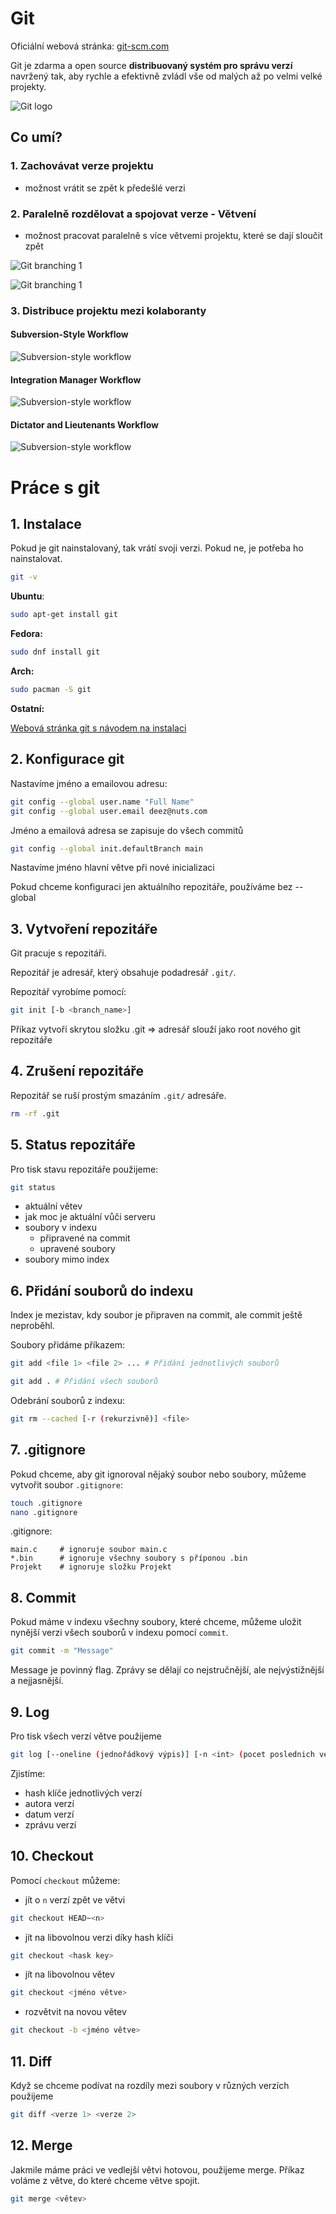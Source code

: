 # Git

Oficiální webová stránka: [git-scm.com](https://git-scm.com/)

Git je zdarma a open source **distribuovaný systém pro správu verzí** navržený tak, aby rychle a efektivně zvládl vše od malých až po velmi velké projekty.

![Git logo](https://git-scm.com/images/logo@2x.png)

## Co umí?

### 1. Zachovávat verze projektu

- možnost vrátit se zpět k předešlé verzi

### 2. Paralelně rozdělovat a spojovat verze - Větvení

- možnost pracovat paralelně s více větvemi projektu, které se dají sloučit zpět 

![Git branching 1](https://external-content.duckduckgo.com/iu/?u=https%3A%2F%2Fthe-turing-way.netlify.app%2F_images%2Fsub-branch.png&f=1&nofb=1&ipt=56d6c30367f44de1b224cc9b02c8cabf8ce1a434190b8f5da07e4cf0252d1118&ipo=images)

![Git branching 1](https://external-content.duckduckgo.com/iu/?u=https%3A%2F%2Fmap-client.readthedocs.io%2Fen%2Flatest%2F_images%2Fgitflow.png&f=1&nofb=1&ipt=62c8b9533ae62488f0d48410e6c0d6297f277de2256f5257ff0bbfe4dbc9e289&ipo=images)

### 3. Distribuce projektu mezi kolaboranty

#### Subversion-Style Workflow

![Subversion-style workflow](https://git-scm.com/images/about/workflow-a@2x.png)

#### Integration Manager Workflow

![Subversion-style workflow](https://git-scm.com/images/about/workflow-b@2x.png)

#### Dictator and Lieutenants Workflow

![Subversion-style workflow](https://git-scm.com/images/about/workflow-c@2x.png)

# Práce s git 

## 1. Instalace 

Pokud je git nainstalovaný, tak vrátí svoji verzi. Pokud ne, je potřeba ho nainstalovat.

```bash
git -v
```

**Ubuntu**:

```bash
sudo apt-get install git
```

**Fedora:**

```bash
sudo dnf install git
```

**Arch:**

```bash
sudo pacman -S git
```

**Ostatní:**

[Webová stránka git s návodem na instalaci](https://git-scm.com/downloads)

## 2. Konfigurace git

Nastavíme jméno a emailovou adresu:

```bash
git config --global user.name "Full Name"
git config --global user.email deez@nuts.com
```

Jméno a emailová adresa se zapisuje do všech commitů

```bash
git config --global init.defaultBranch main
```

Nastavíme jméno hlavní větve při nové inicializaci

Pokud chceme konfiguraci jen aktuálního repozitáře, používáme bez --global

## 3. Vytvoření repozitáře

Git pracuje s repozitáři.

Repozitář je adresář, který obsahuje podadresář `.git/`.

Repozitář vyrobíme pomocí:

```bash
git init [-b <branch_name>]
```

Příkaz vytvoří skrytou složku .git => adresář slouží jako root nového git repozitáře

## 4. Zrušení repozitáře

Repozitář se ruší prostým smazáním `.git/` adresáře.

```bash
rm -rf .git
```

## 5. Status repozitáře

Pro tisk stavu repozitáře použijeme:

```bash
git status
```

- aktuální větev
- jak moc je aktuální vůči serveru
- soubory v indexu
	- připravené na commit
	- upravené soubory 
- soubory mimo index

## 6. Přidání souborů do indexu

Index je mezistav, kdy soubor je připraven na commit, ale commit ještě neproběhl.

Soubory přidáme příkazem:

```bash
git add <file 1> <file 2> ... # Přidání jednotlivých souborů

git add . # Přidání všech souborů
```

Odebrání souborů z indexu:

```bash
git rm --cached [-r (rekurzivně)] <file>
```

## 7. .gitignore

Pokud chceme, aby git ignoroval nějaký soubor nebo soubory, můžeme vytvořit soubor `.gitignore`:

```bash
touch .gitignore
nano .gitignore
```

.gitignore: 

```
main.c     # ignoruje soubor main.c
*.bin      # ignoruje všechny soubory s příponou .bin
Projekt    # ignoruje složku Projekt
```

## 8. Commit

Pokud máme v indexu všechny soubory, které chceme, můžeme uložit nynější verzi všech souborů v indexu pomocí `commit`.

```bash
git commit -m "Message"
```

Message je povinný flag. Zprávy se dělají co nejstručnější, ale nejvýstižnější a nejjasnější.

## 9. Log

Pro tisk všech verzí větve použijeme

```bash
git log [--oneline (jednořádkový výpis)] [-n <int> (pocet poslednich verzi)]
```

Zjistíme:

- hash klíče jednotlivých verzí
- autora verzí
- datum verzí
- zprávu verzí

## 10. Checkout

Pomocí `checkout` můžeme:

- jít o `n` verzí zpět ve větvi

```bash
git checkout HEAD~<n>
```

- jít na libovolnou verzi díky hash klíči

```bash
git checkout <hask key>
```

- jít na libovolnou větev

```bash
git checkout <jméno větve>
```

- rozvětvit na novou větev

```bash
git checkout -b <jméno větve>
```

## 11. Diff

Když se chceme podívat na rozdíly mezi soubory v různých verzích použijeme

```bash
git diff <verze 1> <verze 2> 
```

## 12. Merge

Jakmile máme práci ve vedlejší větvi hotovou, použijeme merge. Příkaz voláme z větve, do které chceme větve spojit.

```bash
git merge <větev>
```





